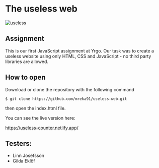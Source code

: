# The useless web

![useless](https://media.giphy.com/media/EBId5v0YNRyPGHytLK/giphy.gif)

## Assignment

This is our first JavaScript assignment at Yrgo. Our task was to create a useless website using only HTML, CSS and JavaScript - no third party libraries are allowed.


## How to open

Download or clone the repository with the following command

```
$ git clone https://github.com/mreka91/useless-web.git
```

then open the index.html file.

You can see the live version here:

https://useless-counter.netlify.app/


## Testers:
* Linn Josefsson
* Gilda Eklöf


